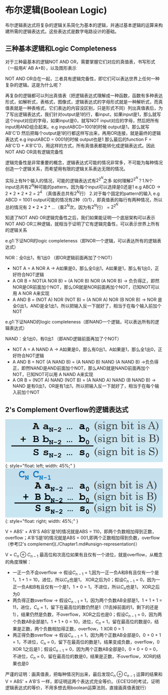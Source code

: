 # 布尔逻辑(Boolean Logic)

布尔逻辑表达式将复杂的逻辑关系简化为基本的逻辑，并通过基本逻辑的运算来构建所需的逻辑表达式。这些表达式是数字电路设计的基础。

## 三种基本逻辑和Logic Completeness

对于三种最基本的逻辑NOT AND OR，需要掌握它们对应的真值表，书写形式（一般用A' AB A+B），以及图形表示

NOT AND OR合在一起，三者具有逻辑完备性，即它们可以表达世界上任何一种复杂的逻辑。这是为什么呢？

再复杂的逻辑都可以列出真值表（把逻辑表达式理解成一种函数，函数有多种表达形式，如解析式，表格式，图像式，逻辑表达式的字母形式就是一种解析式，而真值表就是一种表格式，它们表达的内容没区别，只是形式不同）列出真值表后，为了写出逻辑表达式，我们针对output是1的行，看input，如果input是1，那么就写这个input对应的字母，如果input是0，就写NOT input对应的字母，然后把所有input用AND组合起来。e.g inputABCD=1001的时候 output是1，那么就写AB'C'D 然后把每个output是1的行都这样写出来，再用OR连接，就是最终的逻辑表达式 e.g inputABCD = 0001的时候 output也是1 那么最后的function F = AB'C'D + A'B'C'D，用这样的方式，所有真值表都能转化成逻辑表达式。因此NOT AND OR具有逻辑完备性

逻辑完备性是非常重要的概念，逻辑表达式可能的情况非常多，不可能为每种情况创造一个逻辑关系，而希望用有限的逻辑关系表达无限的情况。

实际上有N个输入的情况，可能的逻辑表达式有$2^{2^N}$之多 如何理解$2^{2^N}$？1.N个input总共有$2^N$种可能的pattern，因为每个input可以选择是0还是1 e.g ABCD -> 2 * 2 * 2 * 2 = $2^4$ （真值表总共有$2^N$行） 2.对于每个固定的pattern的输入 e.g ABCD = 1001 output可能的情况有2种（0/1），即真值表的每行有两种情况，所以总的情况有 2 * 2 * 2 * ...（乘$2^N$次，因为有$2^N$行） = $2^{2^N}$

知道了NOT AND OR逻辑完备性之后，我们如果能证明一个底层架构可以表示NOT AND OR三种逻辑，就相当于证明了它有逻辑完备性，可以表示世界上所有的逻辑关系

e.g1:下证NOR的logic completeness（即NOR一个逻辑，可以表达所有的逻辑表达式）

NOR：全0出1，有1出0 （即OR逻辑前面再加了个NOT）

- NOT A = A NOR A -> A如果是0，那么全0出1，A如果是1，那么有1出0，正好符合NOT逻辑
- A OR B = NOT(A NOR B) = (A NOR B) NOR (A NOR B) -> 负负得正，即然NOR是OR前面加个NOT，那么OR就是NOR前面再加个NOT，已知NOT可以用 A NOR A来实现
- A AND B = (NOT A) NOR (NOT B) = (A NOR A) NOR (B NOR B) -> NOR 是全0出1，AND是全1出1，所以把输入反一下就好了，相当于在每个输入前加个NOT

e.g1:下证NAND的logic completeness（即NAND一个逻辑，可以表达所有的逻辑表达式）

NAND：全1出0，有0出1 （即AND逻辑前面再加了个NOT）

- NOT A = A NAND A -> A如果是0，那么有0出1，A如果是1，那么全1出0，正好符合NOT逻辑
- A AND B = NOT (A NAND B) = (A NAND B) NAND (A NAND B) ->负负得正，即然NAND是AND前面加个NOT，那么AND就是NAND前面再加个NOT，已知NOT可以用 A NAND A来实现
- A OR B = (NOT A) NAND (NOT B) = (A NAND A) NAND (B NAND B) -> NAND 是有0出1，OR是有1出1，所以把输入反一下就好了，相当于在每个输入前加个NOT

  


## 2's Complement Overflow的逻辑表达式

![Image 1](./picture/c2/2_complement_1.png){: style="float: left; width: 45%;" }
![Image 2](./picture/c2/2_complement_2.png){: style="float: right; width: 45%;" }

<div style="clear: both;"></div>
V = ABS' +  A'B'S 
ABS'是1的情况就是ABS = 110，即两个负数相加得到正数，overflow；A'B'S是1的情况就是ABS = 001,即两个正数相加得到负数，overflow（参考[2's complement](./Chapter1.md#unsign-representation)）

V = $C_{n} \oplus C_{n-1}$ 
最高位和次高位如果有且仅有一个进位，就是overflow，从概念的角度理解：

- 一正一负不会overflow -> 假设$C_{n-1}$ = 1,因为一正一负A和B有且仅有一个是1，1 + 1 = 10，进位，所以$C_{n}$也是1， XOR之后为0；假设$C_{n-1}$ = 0，因为一正一负A和B有且仅有一个是1，1 + 0 = 1，不进位，所以$C_{n}$也是1， XOR之后为0
- 两负得正数overflow -> 假设$C_{n-1}$ = 1，因为两个负数AB全部是1，1 + 1 + 1 = 11，进位，$C_{n}$ = 1，留下在最高位的数仍然是1（11去掉前面的1，剩下的还是1），结果仍然是负数，不overflow，XOR之后也是0；假设$C_{n-1}$ = 0，因为两个负数AB全部是1，1 + 1 + 0 = 10，进位，$C_{n}$ = 1，留在最高位的数是0，结果是正数，两个负数相加得正数，overflow，1 XOR 0 = 1
- 两正得负数overflow -> 假设$C_{n-1}$ = 1，因为两个正数AB全部是0，0 + 0 + 1 = 1，不进位，$C_{n}$ = 0，留下在最高位的数是1，结果变成负数，overflow，0 XOR 1之后是1；假设$C_{n-1}$ = 0，因为两个正数AB全部是0，0 + 0 + 0 = 0，不进位，$C_{n}$ = 0，留在最高位的数是0，结果是正数，不overflow，XOR的结果也是0

严谨的证明：画真值表，把每种情况列出来，最后发现$C_{n} \oplus C_{n-1}$ 运算的结果和V = ABS' +  A'B'S 一样，即证明这两个表达式完全等价。（ECE120的考试，证明逻辑表达式的等价，不用多想去用boolean运算法则，直接画真值表就行）

##



